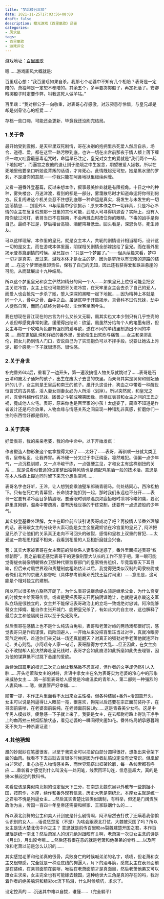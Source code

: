 ```yaml
---
title: "梦后楼台高锁"
date: 2021-11-25T17:03:56+08:00
draft: false
description: 橙光游戏《百里凰歌》品鉴
categories: 
- 凤求凰
tags:
- 百里凰歌
- 游戏评论
---
```


游戏地址：[百里凰歌](https://www.66rpg.com/game/59252)

嗯......游戏画风大概就是:

百里瑶心想：“我百里瑶如果自杀，我那七个老婆中不知有几个相陪？表哥是一定陪的，萧独屿是一定恕不奉陪的。其余五个，多半要掷掷骰子，再定死活了。安卿晗掷骰子时定要作弊，叫我这死人做羊牯。”

百里瑶：“我对柳公子一向敬重，对表哥心存感激，对苏昶意存怜惜，与皇兄却是却是刻骨铭心的相爱……”

存档一些口嗨，可能还会更新、毕竟我还没刷完结局。

### 1.关于骨

最开始受到震撼，是天牢里双死剧情，哥在决别的抱拥里杀死爱人然后自杀，场合、道德、爱，都在这里一路污秽到底。也许一切在出宫前那夜于情人额上落下缠绵一吻又吐露最恶毒诅咒时，命运早已注定，皇兄对女主的爱就是“我们两个一起下地狱吧”，而逼宫之夜他的退让则于绝境之中生妄念，期望被爱人拯救。所以在死地里他要亲口听她说背叛的话语，才肯死心。此情既起无可恕，她是黑水里的罗刹，不是渡你的慈航——你我只能在阿鼻地狱里继续纠缠。

又看一遍番外登基篇，反过来想本作，叙事最美妙处就是有限视角。十日之中的种种，雾失楼台、月迷津渡，看到的都是一部分，雾霭散尽时才知道命运将你带到何方。反复闯进这个机关会忍不住想到底哪一种命运是真实，将发生与未发生的一切震荡情思......到番外3、6与续篇中徐徐揭示：原来本作之中一切非真，只是冷心冷情的女主在反复假想那十日里的其他可能，武陵人可寻得桃源否？实际上，没有人陪你放过河灯，表哥当日不在锦南，不会再溅血时捂住你的眼睛，下毒的凶手是你自己。最终不过是，梦后楼台高锁、酒醒帘幕低垂。回头看是，深恩负尽，死生师友。

可以这样理解，本作里的皇兄，就是女主本人，共轭的剧情设计相当精巧，设计这一切的是女主，而在游戏本体里面，阴谋相关剧情全部嫁接给了皇兄。而在番外里揭示登基篇剧情的时候，皇兄提示：“只是一个梦罢了。”——但从续篇来看，梦中一切才是真实，反过来，游戏本体才是女主的梦，因为是梦所以有无限的道路的结局......在这个梦里她推卸责任，保有了自己的无知，因此还有获得爱和跌进悬崖的可能，从而延展出十九种结局。

所以这个梦里皇兄和女主俨然如精分的同一个人.......如果皇兄上位很可能会把女主关进冷宫，女主上位也可能把哥关进冷宫，在天牢里女主会去杀了自己的爱人，而爱人也会抢先一步杀了她，堕入深深的黑暗一起下地狱.......因为精神上本就是同一个人，骨中之骨、血中之血。虽谜底早于开篇揭示，真骨科不过假兄妹，劫中人徒然自苦，而同心结终为镜中影，尘世客坐困今生。

我在想现在晋江现在的古言为什么又长又无聊，凰其实也文本少到只有几乎空壳的人设但却感觉非常刺激，缓缓得出结论：欲望。凰虽然分给每个人的笔墨有限，但女主与每一个攻略角色都有强烈的爱与欲，遂在不同的单线里制造出不同的冲突……而在更加乱炖和详细的番外里，爱欲催生出欢欣与痛苦……女主和亲哥乱伦，把女儿扔到情人门口，安说自己为了实现抱负可以不择手段，说要让她沾上污泥，那个感觉一下子就很漂亮、很性感。

### 2.关于身世

补完番外6以后，重看了一边开头，第一遍没搞懂人物关系就跳过了......表哥是石云清和废太子通奸的孩子，出生在废太子去世的夜里。而亲哥其实是舅舅和侧妃通奸的儿子，女主则是王皇后和南王的孩子。凰开头这设计，狗血之中带着一种醒世恒言式的古典感，淫人妻女则妻女必为人所淫（划掉）。所以突然就，和皇兄之间，真骨科翻作假兄妹，困兽之斗顿成啼笑因缘，而横亘表哥和女主之间的王氏之祸，竟成他人火宅。表哥，原来你也是百里家的小孩！太虚妄了，简直不知道是作者设计还是巧合效果，人物血缘与情感关系之间呈现一种错乱非真感，折磨你们一生的东西恰好都是假的。

### 3.关于表哥

好爱表哥，我的亲亲老婆，我的命中命中。以下开始发疯：

作者塑造人物形象这个度拿捏得太好了……太好了……表哥，再驯顺一分就太类卫青，皇帝私臣，让我养胃。再冷硬一分又过于中正纯臣，凛然难犯。偏偏一点少年气，一点沉稳驯顺，又一点冷峻干练，一点强硬主见，才和女主有这样别扭的关系……就是说看似普通的设定整出独特风情也是调配鸡尾酒一般的技术活，意思是在本人性癖上蹦迪同时留下来充分想象空间……

表哥名字也好听，王泠，让人想到妾乘油璧车郎骑青骢马。何处结同心，西泠松柏下。只有在死亡的青幕里，长命锁才能扣到一起，那时我们永远也不分开.......表哥一定要有清冷面目多情眉眼，要垂眼时驯顺温良如鹿抬眼时凛冽冷峻如鹰，要沉静里含刚健，温柔中带疏离，要有历经世事的干练克制，还要有一点遗迹般的少年气。

其实按登基番外理解，女主在即位前应该引诱表哥成功了吧？再按情人节番外理解的话，表哥跟女主的分歧导火索可能是女主金屋藏娇锁在冷宫里的皇兄了, 阿泠把皇兄杀了让他们的关系真正走向不可回头的破裂，感情和皇权上双重的冒犯……太爱这一款相思相望不相亲，我看到相爱的人互相折磨就会兴奋。

我：其实大家被表哥在女主面前的禁欲系人妻形象迷惑了，番外里面描述表哥“权倾朝野”，我之前看还感觉表哥干的更像刑警大队长的工作不至于吧。第一眼可能觉得缇衣骑像明朝锦衣卫那种代替监察部门的皇家特务组织，毕竟监察天下耳目嘛，但后来对凰世界观和贵楚制度粗略估计以后，我觉得更类似汉制的司隶校尉或者俺们北齐的京畿大都督吧（具体参考前秦邓羌找王猛讨司隶）……意思是，这可能是个相对独立的建制。

所以可以很多地方豁然开朗了。为什么表哥说继承缇衣骑是继承父业，为什么宫变的时候女主给表哥传信，或者是要把表哥支开再搞阴谋诡计，也就是说京畿这支军队立场是很独立的，女主并不能保证表哥政治上的立场一致或绝对忠诚。阿泠能够替女主择婿、能自作主张开城门、能把皇兄杀了，有如此大的自主权，这也解释了最后女主和他隔阂日深以至于兔死狗烹。

然后表哥在感情上也不是什么纯洁白兔啦，表哥和老萧对峙的两场戏都很好玩，感觉表哥只是作风谨慎，风险回避人，一开始从来没把百里珏当过对手，真就冷眼旁观气定神闲，难道你们亲兄妹一场还真能翻天？对真正的强劲对手老萧他就连环炸毛、关心则乱，小阿瑶夸人家一句话，表哥醋得方寸大乱.....但正因此，在女主痴心不改抛却人伦决然奔赴皇兄线时，表哥才会如此崩溃如此折磨如此失去理智，因为他的谋算抵不过跳下悬崖的爱欲。

后续治国篇用的橙光二次元立绘让我略微不忍直视，但作者的文字却仍然引人入胜……开头老萧和女主的对峙，言语中拿女主在名为表哥实为老婆的泠心中的形象来威胁女主……第一部里表哥给人感觉是冷峻温柔的青年人，第二部则一种强烈的人妻风味......嗯，做妻管严好幸福.......

顺带一提，本作正片里面看不太出来女主性格，但各种结局+番外+治国篇开头，女主可以说是狗逼得让人眼前一亮，很喜欢，狗完以后还要在宗正面前装孙子，在哥面前装嗲，在老婆面前装纯，在老师面前装Lily……这是青春美少女吗，这是中年男人模拟器，疲惫感一下子就上来了。我要是女主，在去都尉府路上得洗干净手上的血再抽三根烟酝酿状态，看见老婆的一瞬间得笑靥如花。番外结局朝承恩暮赐死不失为一种杀妻证道！

### 4.其他猜想

凰的妙就妙在笔墨很省，以至于我完全可以把留白部分圆得很好，想象出来骨架下面的血肉。我看不下去古耽古言很多时候是因为作者乱搞设定没有史常识，但凰留白非常好，重心放在人物情感关系，而世界观搭出框架轮廓，每一条线索都有呼应……重新看才感觉到什么叫没有一处闲笔，线索回环勾连，信息量超大，真的是搞oc搞设定的教科书。

初看应该是类似南北朝的设定但天下三分，在南楚北魏东吴以外散布一些割据小国，按前作，本座，续作和番外现有信息，历史大势是南统北，本座女主就是统一之君啦不愧是狗逼女主……然后其实贵楚比较类似唐制，有科举，但还是门阀贵族政治为主，传国一百四十年皇帝还需要和柳家、王家联姻什么的……

所以漠北剑舞的公主和美人计到底是什么剧情啊，阿泠居然去打仗了还瞒着我偷偷认识别的女人……话说恁楚蛮（不是）为啥会跟漠北打仗，大魏被灭国了吗？所以女主是恁大楚北伐中兴之主？ 意思就是前传百里皎as裂魏建楚开国之君，本作百里瑶是统一南北？然后萧家人的诅咒绝对跟皎有关啊，老萧第一次见女主念的诗是《月出》，月出皎兮嘛.......然后还有很在意的就是老萧和他弟弟的骨科……以及阿泠和老萧以前是怎么认识的……

其实感觉老萧和他弟真的很骨，兵败身亡的时候喊弟弟的名字，啧啧，但老萧和女主又很带感，完全就是一种没底线的狗逼人，月下的酒与箭，感觉女主在表哥面前是在装纯，在亲哥面前在装嗲，唯独在老萧面前才是真面目，然后老萧他弟又可以跟女主求亲，女主完全也有可能嫁去魏国，这种绝世大三角是真的存在的吗，我对着作者的绝美脑洞和精彩oc流下热泪，什么时候填坑，求求了。

设定控真的……沉迷其中难以自拔，谁懂……（完全躺平）

























